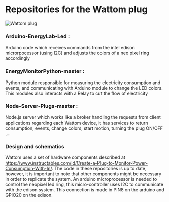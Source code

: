 # Repositories for the Wattom plug

![Wattom plug](https://drive.google.com/open?id=11T8hsXgcvh4b8_zr3P-pB9Jp93zmfpcD&authuser=filipe.quintal@m-iti.org "Image Title")

### Arduino-EnergyLab-Led :
Arduino code which receives commands from the intel edison microrpocessor (using I2C) and adjusts the colors of a neo pixel ring accordingly

### EnergyMonitorPython-master :
Python module responsible for measuring the electricity consumption and events, and communicating with Arduino module to change the LED colors. This modules also interacts with a Relay to cut the flow of electricity

### Node-Server-Plugs-master :
Node.js server which works like a broker handling the requests from client applications regarding each Wattom device, it has services to return consumption, events, change colors, start motion, turning the plug ON/OFF ,...

### Design and schematics
Wattom uses a set of hardware components described at https://www.instructables.com/id/Create-a-Plug-to-Monitor-Power-Consumption-With-In/. The code in these repositories is up to date, however, it is important to note that other components might be necessary in order to replicate the system. An arduino microprocessor is needed to control the neopixel led ring, this micro-controller uses I2C to communicate with the edison system. This connection is made in PIN8 on the arduino and GPIO20 on the edison.
